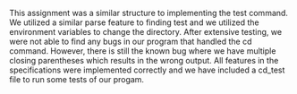 This assignment was a similar structure to implementing the test command. We utilized a similar parse feature to finding test and we utilized the environment variables to change the directory. After extensive testing, we were not able to find any bugs in our program that handled the cd command. However, there is still the known bug where we have multiple closing parentheses which results in the wrong output. All features in the specifications were implemented correctly and we have included a cd_test file to run some tests of our progam. 
